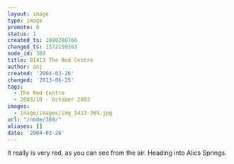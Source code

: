 ```yaml
---
layout: image
type: image
promote: 0
status: 1
created_ts: 1080280766
changed_ts: 1372159363
node_id: 369
title: 01413 The Red Centre
author: anj
created: '2004-03-26'
changed: '2013-06-25'
tags:
  - The Red Centre
  - 2003/10 - October 2003
images:
  - image/images/img_1413-369.jpg
url: "/node/369/"
aliases: []
date: '2004-03-26'
---
```

It really is very red, as you can see from the air.  Heading into Alics Springs.
